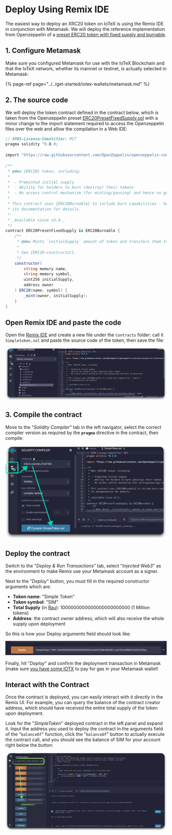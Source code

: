 # Deploy Using Remix IDE

The easiest way to deploy an XRC20 token on IoTeX is using the Remix IDE in conjunction with Metamask. We will deploy the reference implementation from Openzeppelin of a [preset ERC20 token with fixed supply and burnable](https://github.com/OpenZeppelin/openzeppelin-contracts/blob/release-v4.2/contracts/token/ERC20/presets/ERC20PresetMinterPauser.sol). 

## 1. Configure Metamask

Make sure you configured Metamask for use with the IoTeX Blockchain and that the IoTeX network, whether its mainnet or testnet, is actually selected in Metamask:

{% page-ref page="../../get-started/iotex-wallets/metamask.md" %}

## 2. The source code

We will deploy the token contract defined in the contract below, which is taken from the Openzeppelin preset [ERC20PresetFixedSupply.sol](https://github.com/OpenZeppelin/openzeppelin-contracts/blob/release-v4.2/contracts/token/ERC20/presets/ERC20PresetFixedSupply.sol) with a minor change to the import statement required to access the Openzeppelin files over the web and allow the compilation in a Web IDE:

```csharp
// SPDX-License-Identifier: MIT
pragma solidity ^0.8.0;

import "https://raw.githubusercontent.com/OpenZeppelin/openzeppelin-contracts/release-v4.2/contracts/token/ERC20/extensions/ERC20Burnable.sol";

/**
 * @dev {ERC20} token, including:
 *
 *  - Preminted initial supply
 *  - Ability for holders to burn (destroy) their tokens
 *  - No access control mechanism (for minting/pausing) and hence no governance
 *
 * This contract uses {ERC20Burnable} to include burn capabilities - head to
 * its documentation for details.
 *
 * _Available since v3.4._
 */
contract ERC20PresetFixedSupply is ERC20Burnable {
    /**
     * @dev Mints `initialSupply` amount of token and transfers them to `owner`.
     *
     * See {ERC20-constructor}.
     */
    constructor(
        string memory name,
        string memory symbol,
        uint256 initialSupply,
        address owner
    ) ERC20(name, symbol) {
        _mint(owner, initialSupply);
    }
}
```

## Open Remix IDE and paste the code

Open the [Remix IDE](https://remix.ethereum.org/) and create a new file under the `Contracts` folder: call it `Simpletoken.sol` and paste the source code of the token, then save the file:

![](../../.gitbook/assets/image%20%2872%29.png)

## 3. Compile the contract

Move to the "_Solidity Compiler"_ tab in the left navigator, select the correct compiler version as required by the **`pragma`** directive in the contract, then compile:

![](../../.gitbook/assets/image%20%2876%29.png)

## Deploy the contract

Switch to the "_Deploy & Run Transactions_" tab, select "_Injected Web3_" as the environment to make Remix use your Metamask account as a signer.

 Next to the "_Deploy_" button, you must fill in the required constructor arguments which are:

* **Token name**: "Simple Token"
* **Token symbol**: "SIM"
* **Total Supply** \(in [Rau](../../basic-concepts/iotx-token.md#iotx-fractions)\): 1000000000000000000000000 \(1 Million tokens\)
* **Address**: the contract owner address, which will also receive the whole supply upon deployment

So this is how your Deploy arguments field should look like:

![](../../.gitbook/assets/image%20%2874%29.png)

Finally, hit "_Deploy_" and confirm the deployment transaction in Metamask \(make sure [you have some IOTX](../../get-started/iotx-faucets.md) to pay for gas in your Metamask wallet! 

## Interact with the Contract

Once the contract is deployed, you can easily interact with it directly in the Remix UI. For example, you can query the balance of the contract creator address, which should have received the entire total supply of the token upon deployment.

Look for the "_SimpleToken_" deployed contract in the left panel and expand it. Input the address you used to deploy the contract in the arguments field of the "`balanceOf`" function, click the "`balanceOf`" button to actually execute the contract call, and you should see the balance of SIM for your account right below the button:

![](../../.gitbook/assets/image%20%2858%29.png)


